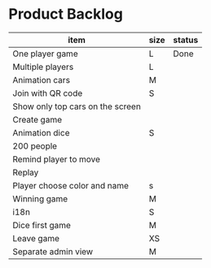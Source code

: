 # Product Backlog

| item | size | status |
|------|------|--------|
| One player game | L | Done |
| Multiple players | L | |
| Animation cars | M | |
| Join with QR code | S | |
| Show only top cars on the screen | | |
| Create game | | |
| Animation dice | S | |
| 200 people | | |
| Remind player to move | | |
| Replay | | |
| Player choose color and name | s | |
| Winning game |M | |
| i18n | S | |
| Dice first game | M | |
| Leave game | XS | |
| Separate admin view | M | |
